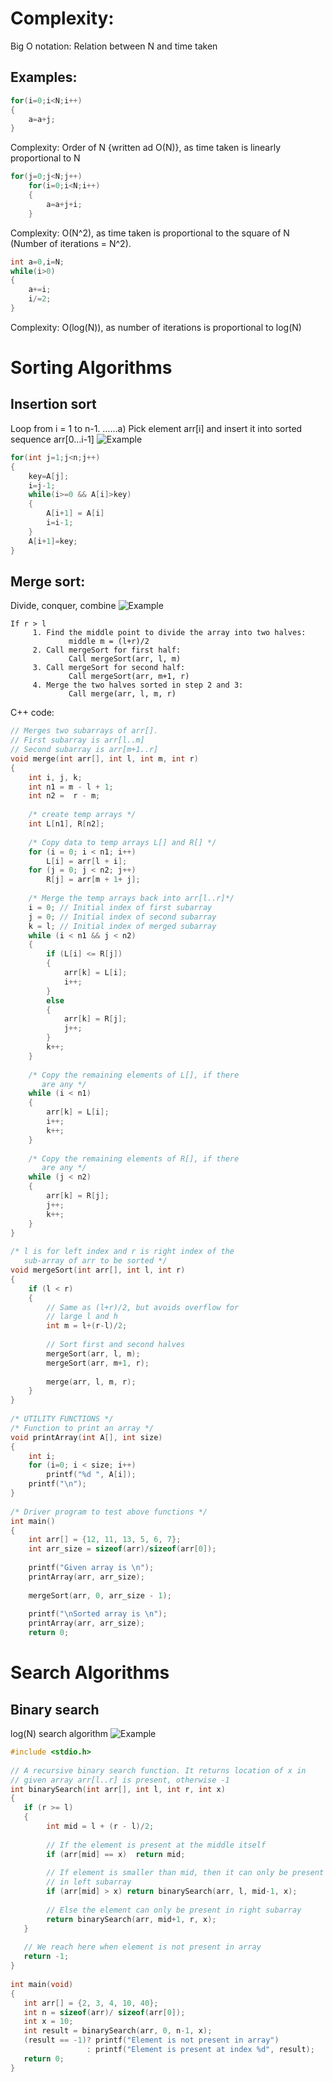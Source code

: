 # Complexity:

Big O notation: Relation between N and time taken

## Examples:

```c++
for(i=0;i<N;i++)
{
	a=a+j;
}
```
Complexity: Order of N {written ad O(N)}, as time taken is linearly proportional to N

```c++
for(j=0;j<N;j++)
	for(i=0;i<N;i++)
	{
		a=a+j+i;
	}
```
Complexity: O(N^2), as time taken is proportional to the square of N (Number of iterations = N^2).

```c++
int a=0,i=N;
while(i>0)
{
	a+=i;
	i/=2;
}
```
Complexity: O(log(N)), as number of iterations is proportional to log(N)


# Sorting Algorithms

## Insertion sort
Loop from i = 1 to n-1.
……a) Pick element arr[i] and insert it into sorted sequence arr[0…i-1]
![Example](insertion-sort.png "Example")
```c++
for(int j=1;j<n;j++)
{
	key=A[j];
	i=j-1;
	while(i>=0 && A[i]>key)
	{
		A[i+1] = A[i]
		i=i-1;
	}
	A[i+1]=key;
}
```

## Merge sort:
Divide, conquer, combine
![Example](Merge-Sort.png "Example")
```
If r > l
	 1. Find the middle point to divide the array into two halves:  
			 middle m = (l+r)/2
	 2. Call mergeSort for first half:   
			 Call mergeSort(arr, l, m)
	 3. Call mergeSort for second half:
			 Call mergeSort(arr, m+1, r)
	 4. Merge the two halves sorted in step 2 and 3:
			 Call merge(arr, l, m, r)
```

C++ code:
```c++
// Merges two subarrays of arr[].
// First subarray is arr[l..m]
// Second subarray is arr[m+1..r]
void merge(int arr[], int l, int m, int r)
{
	int i, j, k;
	int n1 = m - l + 1;
	int n2 =  r - m;
 
	/* create temp arrays */
	int L[n1], R[n2];
 
	/* Copy data to temp arrays L[] and R[] */
	for (i = 0; i < n1; i++)
		L[i] = arr[l + i];
	for (j = 0; j < n2; j++)
		R[j] = arr[m + 1+ j];
 
	/* Merge the temp arrays back into arr[l..r]*/
	i = 0; // Initial index of first subarray
	j = 0; // Initial index of second subarray
	k = l; // Initial index of merged subarray
	while (i < n1 && j < n2)
	{
		if (L[i] <= R[j])
		{
			arr[k] = L[i];
			i++;
		}
		else
		{
			arr[k] = R[j];
			j++;
		}
		k++;
	}
 
	/* Copy the remaining elements of L[], if there
	   are any */
	while (i < n1)
	{
		arr[k] = L[i];
		i++;
		k++;
	}
 
	/* Copy the remaining elements of R[], if there
	   are any */
	while (j < n2)
	{
		arr[k] = R[j];
		j++;
		k++;
	}
}
 
/* l is for left index and r is right index of the
   sub-array of arr to be sorted */
void mergeSort(int arr[], int l, int r)
{
	if (l < r)
	{
		// Same as (l+r)/2, but avoids overflow for
		// large l and h
		int m = l+(r-l)/2;
 
		// Sort first and second halves
		mergeSort(arr, l, m);
		mergeSort(arr, m+1, r);
 
		merge(arr, l, m, r);
	}
}
 
/* UTILITY FUNCTIONS */
/* Function to print an array */
void printArray(int A[], int size)
{
	int i;
	for (i=0; i < size; i++)
		printf("%d ", A[i]);
	printf("\n");
}
 
/* Driver program to test above functions */
int main()
{
	int arr[] = {12, 11, 13, 5, 6, 7};
	int arr_size = sizeof(arr)/sizeof(arr[0]);
 
	printf("Given array is \n");
	printArray(arr, arr_size);
 
	mergeSort(arr, 0, arr_size - 1);
 
	printf("\nSorted array is \n");
	printArray(arr, arr_size);
	return 0;
```

# Search Algorithms

## Binary search
log(N) search algorithm
![Example](binary-search1.png "Example")

```c++
#include <stdio.h>
 
// A recursive binary search function. It returns location of x in
// given array arr[l..r] is present, otherwise -1
int binarySearch(int arr[], int l, int r, int x)
{
   if (r >= l)
   {
		int mid = l + (r - l)/2;
 
		// If the element is present at the middle itself
		if (arr[mid] == x)  return mid;
 
		// If element is smaller than mid, then it can only be present
		// in left subarray
		if (arr[mid] > x) return binarySearch(arr, l, mid-1, x);
 
		// Else the element can only be present in right subarray
		return binarySearch(arr, mid+1, r, x);
   }
 
   // We reach here when element is not present in array
   return -1;
}
 
int main(void)
{
   int arr[] = {2, 3, 4, 10, 40};
   int n = sizeof(arr)/ sizeof(arr[0]);
   int x = 10;
   int result = binarySearch(arr, 0, n-1, x);
   (result == -1)? printf("Element is not present in array")
				 : printf("Element is present at index %d", result);
   return 0;
}
```